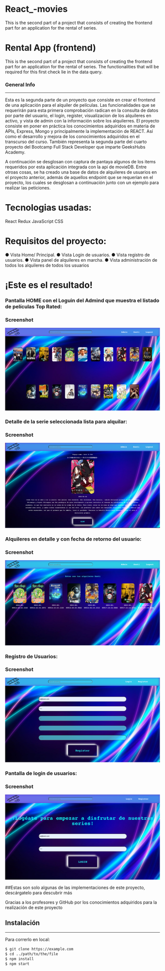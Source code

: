 # React_-movies
This is the second part of a project that consists of creating the frontend part for an application for the rental of series. 

# Rental App (frontend)
 This is the second part of a project that consists of creating the frontend part for an application for the rental of series. 
 The functionalities that will be required for this first check lie in the data query.

### General Info
***

Esta es la segunda parte de un proyecto que consiste en crear el frontend de una aplicación para el alquiler de películas.
Las funcionalidades que se requerirán para esta primera comprobación radican en la consulta de datos por parte del usuario, el login, register, 
visualizacion de los alquileres en activo, y vista de admin con la información sobre los alquilerres.
El proyecto consiste en poner en práctica los conocimientos adquiridos en materia de APIs, Express, Mongo y principalmente la implementación 
de REACT. Así como el desarrollo y mejora de los conocimientos adquiridos en el transcurso del curso.
También representa la segunda parte del cuarto proyecto del Bootcamp Full Stack Developer que imparte GeeksHubs Academy.

A continuación se desglosan con captura de pantaya algunos de los items requeridos por esta aplicación integrada con la api de movieDB. 
Entre otroas cosas, se ha creado una base de datos de alquileres de usuarios en el proyecto anterior, además de aquellos endpoint que se requerían en el proyecto, los cuales se desglosan a continuación junto con un ejemplo para realizar las peticiones.

# Tecnologias usadas:

React
Redux
JavaScript
CSS

# Requisitos del proyecto:

● Vista Home/ Principal.
● Vista Login de usuarios.
● Vista registro de usuarios.
● Vista panel de alquileres en marcha.
● Vista administración de todos los alquileres de todos los usuarios

# ¡Este es el resultado!

### Pantalla HOME con el Loguin del Admind que muestra el listado de películas Top Rated:

### Screenshot
![Image text](https://raw.githubusercontent.com/MayRMS/React_-movies/master/img/Captura%20de%20Pantalla%202023-01-29%20a%20las%2020.10.39.png)

### Detalle de la serie seleccionada lista para alquilar:

### Screenshot
![Image text](https://raw.githubusercontent.com/MayRMS/React_-movies/master/img/Captura%20de%20Pantalla%202023-01-29%20a%20las%2020.12.12.png)


### Alquileres en detalle y con fecha de retorno del usuario:

### Screenshot
![Image text](https://raw.githubusercontent.com/MayRMS/React_-movies/master/img/Captura%20de%20Pantalla%202023-01-29%20a%20las%2020.12.23.png)


### Registro de Usuarios:

### Screenshot
![Image text](https://raw.githubusercontent.com/MayRMS/React_-movies/master/img/Captura%20de%20Pantalla%202023-01-29%20a%20las%2020.12.43.png)

### Pantalla de login de usuarios:

### Screenshot
![Image text](https://raw.githubusercontent.com/MayRMS/React_-movies/master/img/Captura%20de%20Pantalla%202023-01-29%20a%20las%2020.12.54.png)


##Estas son solo algunas de las implementaciones de este proyecto, descárgatelo para descubrir más

Gracias a los profesores y GitHub por los conocimientos adquiridos para la realización de este proyecto

## Instalación
***
Para correrlo en local:
```
$ git clone https://example.com
$ cd ../path/to/the/file
$ npm install
$ npm start
```

